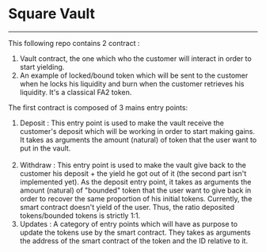# Square Vault

---

This following repo contains 2 contract :

1. Vault contract, the one which who the customer will interact in order to start yielding.
2. An example of locked/bound token which will be sent to the customer when he locks his liquidity and burn when the customer retrieves his liquidity. It's a classical FA2 token.

The first contract is composed of 3 mains entry points:
&nbsp;
1. Deposit : This entry point is used to make the vault receive the customer's deposit which will be working in order to start making gains. It takes as arguments the amount (natural) of token that the user want to put in the vault.   
&nbsp;
&nbsp;
2. Withdraw : This entry point is used to make the vault give back to the customer his deposit + the yield he got out of it (the second part isn't implemented yet). As the deposit entry point, it takes as arguments the amount (natural) of "bounded" token that the user want to give back in order to recover the same proportion of his initial tokens. Currently, the smart contract doesn't yield of the user. Thus, the ratio deposited tokens/bounded tokens is strictly 1:1.
&nbsp;
&nbsp;
3. Updates : A category of entry points which will have as purpose to update the tokens use by the smart contract. They takes as arguments the address of the smart contract of the token and the ID relative to it.


